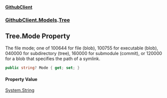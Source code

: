 #### [GithubClient](index 'index')
### [GithubClient.Models](GithubClient.Models 'GithubClient.Models').[Tree](GithubClient.Models.Tree 'GithubClient.Models.Tree')

## Tree.Mode Property

The file mode; one of 100644 for file (blob), 100755 for executable (blob), 040000 for subdirectory (tree), 160000 for submodule (commit), or 120000 for a blob that specifies the path of a symlink.

```csharp
public string? Mode { get; set; }
```

#### Property Value
[System.String](https://docs.microsoft.com/en-us/dotnet/api/System.String 'System.String')